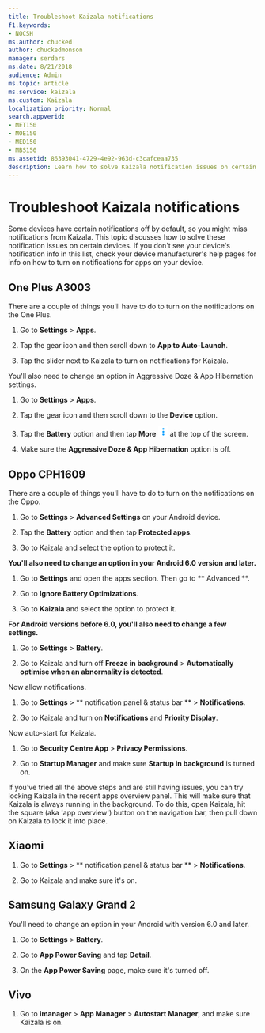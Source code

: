 ```yaml
---
title: Troubleshoot Kaizala notifications
f1.keywords:
- NOCSH
ms.author: chucked
author: chuckedmonson
manager: serdars
ms.date: 8/21/2018
audience: Admin
ms.topic: article
ms.service: kaizala
ms.custom: Kaizala
localization_priority: Normal
search.appverid:
- MET150
- MOE150
- MED150
- MBS150
ms.assetid: 86393041-4729-4e92-963d-c3cafceaa735
description: Learn how to solve Kaizala notification issues on certain devices.
---
```


# Troubleshoot Kaizala notifications

Some devices have certain notifications off by default, so you might miss notifications from Kaizala. This topic discusses how to solve these notification issues on certain devices. If you don't see your device's notification info in this list, check your device manufacturer's help pages for info on how to turn on notifications for apps on your device.
  
## One Plus A3003

There are a couple of things you'll have to do to turn on the notifications on the One Plus.
  
1. Go to **Settings** \> **Apps**.
    
2. Tap the gear icon and then scroll down to **App to Auto-Launch**.
    
3. Tap the slider next to Kaizala to turn on notifications for Kaizala.
    
You'll also need to change an option in Aggressive Doze &amp; App Hibernation settings.
  
1. Go to **Settings** \> **Apps**.
    
2. Tap the gear icon and then scroll down to the **Device** option. 
    
3. Tap the **Battery** option and then tap **More** ![Screenshot of More icon](media/more-icon.png) at the top of the screen. 
    
4. Make sure the **Aggressive Doze &amp; App Hibernation** option is off. 
    
## Oppo CPH1609

There are a couple of things you'll have to do to turn on the notifications on the Oppo.
  
1. Go to **Settings** \> **Advanced Settings** on your Android device. 
    
2. Tap the **Battery** option and then tap **Protected apps**.
    
3. Go to Kaizala and select the option to protect it.
    
 **You'll also need to change an option in your Android 6.0 version and later.**
  
1. Go to **Settings** and open the apps section. Then go to ** Advanced **.
    
2. Go to **Ignore Battery Optimizations**.
    
3. Go to **Kaizala** and select the option to protect it. 
    
 **For Android versions before 6.0, you'll also need to change a few settings.**
  
1. Go to **Settings** \> **Battery**.
    
2. Go to Kaizala and turn off **Freeze in background** \> **Automatically optimise when an abnormality is detected**.
    
Now allow notifications.
  
1. Go to **Settings** \> ** notification panel &amp; status bar ** \> **Notifications**.
    
2. Go to Kaizala and turn on **Notifications** and **Priority Display**.
    
Now auto-start for Kaizala.
  
1. Go to **Security Centre App** \> **Privacy Permissions**.
    
2. Go to **Startup Manager** and make sure **Startup in background** is turned on. 
    
If you've tried all the above steps and are still having issues, you can try locking Kaizala in the recent apps overview panel. This will make sure that Kaizala is always running in the background. To do this, open Kaizala, hit the square (aka 'app overview') button on the navigation bar, then pull down on Kaizala to lock it into place. 
    
## Xiaomi

1. Go to **Settings** \> ** notification panel &amp; status bar ** \> **Notifications**.
    
2. Go to Kaizala and make sure it's on.
    
## Samsung Galaxy Grand 2

You'll need to change an option in your Android with version 6.0 and later.
  
1. Go to **Settings** \> **Battery**.
    
2. Go to **App Power Saving** and tap **Detail**.
    
3. On the **App Power Saving** page, make sure it's turned off. 
    
## Vivo

1. Go to **imanager** \> **App Manager** \> **Autostart Manager**, and make sure Kaizala is on.
    

